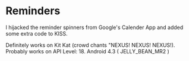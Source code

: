 Reminders
=========

I hijacked the reminder spinners from Google's Calender App and added some extra code to KISS.  

Definitely works on Kit Kat (crowd chants "NEXUS! NEXUS! NEXUS!).
Probably works on API Level: 18. Android 4.3 ( JELLY_BEAN_MR2 )


